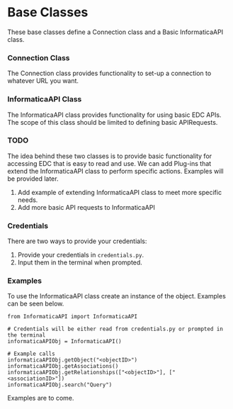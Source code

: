 # Base Classes

These base classes define a Connection class and a Basic InformaticaAPI class.

### Connection Class
The Connection class provides functionality to set-up a connection to whatever URL you want.

### InformaticaAPI Class
The InformaticaAPI class provides functionality for using basic EDC APIs. The scope of this class should be limited to defining basic APIRequests.

### TODO
The idea behind these two classes is to provide basic functionality for accessing EDC that is easy to read and use. We can add Plug-ins
that extend the InformaticaAPI class to perform specific actions. Examples will be provided later.
1. Add example of extending InformaticaAPI class to meet more specific needs.
2. Add more basic API requests to InformaticaAPI

### Credentials
There are two ways to provide your credentials:
1. Provide your credentials in `credentials.py`.
2. Input them in the terminal when prompted.

### Examples
To use the InformaticaAPI class create an instance of the object. Examples can be seen below.

```
from InformaticaAPI import InformaticaAPI

# Credentials will be either read from credentials.py or prompted in the terminal
informaticaAPIObj = InformaticaAPI()

# Example calls
informaticaAPIObj.getObject("<objectID>")
informaticaAPIObj.getAssociations()
informaticaAPIObj.getRelationships(["<objectID>"], ["<associationID>"])
informaticaAPIObj.search("Query")
```


Examples are to come.
